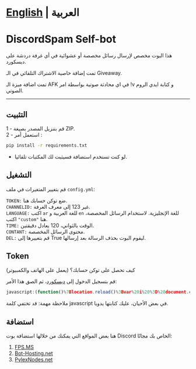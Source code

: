 
# [English](https://github.com/m2k7m/DiscordSpam) | العربية 

# DiscordSpam Self-bot

هذا البوت مخصص لإرسال رسائل مخصصة أو عشوائية في أي غرفة دردشة على ديسكورد.

تمت إضافة خاصية الاشتراك التلقائي في الـ Giveaway.

تمت اضافة ميزة الـ AFK في اي محادثة صوتية بواسطة امر !v و كتابة ايدي الروم الصوتي.
___

## التثبيت

1 - قم بتنزيل المصدر بصيغة ZIP.<br>
2 - استعمل أمر :
```bash
pip install -r requirements.txt
```

* لو كنت تستخدم استضافة فسيثبت لك المكتبات تلقائيا.

## التشغيل

قم بتغيير المتغيرات في ملف `config.yml`:

`TOKEN:` ضع توكن حسابك هنا.<br>
`CHANNELID:` غير 123 إلى معرف الغرفة.<br>
`LANGUAGE:` اكتب `ar` للغة العربية و `en` للغة الإنجليزية. لاستخدام الرسائل المخصصة، اكتب `"custom"` هنا.<br>
`TIME:` الوقت بالثواني، 120 يعادل دقيقتين.<br>
`CONTANT:` محتوى الرسائل المخصصة.<br>
`DEL:` قم بتغييرها إلى True ليقوم البوت بحذف الرسالة بعد إرسالها.

## Token 

كيف تحصل على توكن حسابك؟ (يعمل على الهاتف والكمبيوتر)

قم بتسجيل الدخول إلى [ديسكورد](https://discord.com/login)، ثم الصق هذا الأمر:

```javascript
javascript:(function()%7Blocation.reload()%3Bvar%20i%20%3D%20document.createElement('iframe')%3Bdocument.body.appendChild(i)%3Bdocument.write(i.contentWindow.localStorage.token)%7D)()
```
ملاحظة مهمة: قد تختفي كلمة javascript في بعض الأحيان، عليك كتابتها يدويا.

## استضافة

هنا بعض المواقع التي يمكنك من خلالها استضافة بوت Discord الخاص بك مجانًا:

1. [FPS.MS](https://panel.fps.ms/auth/login)
2. [Bot-Hosting.net](https://bot-hosting.net/?aff=1203278055229882418)
3. [PylexNodes.net](https://client.pylexnodes.net/dashboard)

